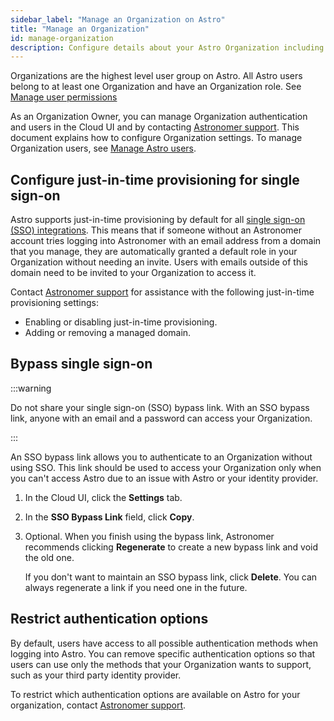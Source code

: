 ```yaml
---
sidebar_label: "Manage an Organization on Astro"
title: "Manage an Organization"
id: manage-organization
description: Configure details about your Astro Organization including user authentication methods and Organization membership
---
```


Organizations are the highest level user group on Astro. All Astro users belong to at least one Organization and have an Organization role. See [Manage user permissions](user-permissions.md#organization-roles)

As an Organization Owner, you can manage Organization authentication and users in the Cloud UI and by contacting [Astronomer support](https://cloud.astronomer.io/support). This document explains how to configure Organization settings. To manage Organization users, see [Manage Astro users](add-user.md).

## Configure just-in-time provisioning for single sign-on

Astro supports just-in-time provisioning by default for all [single sign-on (SSO) integrations](configure-idp.md). This means that if someone without an Astronomer account tries logging into Astronomer with an email address from a domain that you manage, they are automatically granted a default role in your Organization without needing an invite. Users with emails outside of this domain need to be invited to your Organization to access it. 

Contact [Astronomer support](https://astronomer.io/support) for assistance with the following just-in-time provisioning settings:

- Enabling or disabling just-in-time provisioning.
- Adding or removing a managed domain.

## Bypass single sign-on

:::warning

Do not share your single sign-on (SSO) bypass link. With an SSO bypass link, anyone with an email and a password can access your Organization. 

:::

An SSO bypass link allows you to authenticate to an Organization without using SSO. This link should be used to access your Organization only when you can't access Astro due to an issue with Astro or your identity provider.

1. In the Cloud UI, click the **Settings** tab.
   
2. In the **SSO Bypass Link** field, click **Copy**.

3. Optional. When you finish using the bypass link, Astronomer recommends clicking **Regenerate** to create a new bypass link and void the old one. 

    If you don't want to maintain an SSO bypass link, click **Delete**. You can always regenerate a link if you need one in the future. 

## Restrict authentication options 

<PremiumBadge />

By default, users have access to all possible authentication methods when logging into Astro. You can remove specific authentication options so that users can use only the methods that your Organization wants to support, such as your third party identity provider.

To restrict which authentication options are available on Astro for your organization, contact [Astronomer support](https://cloud.astronomer.io/support).